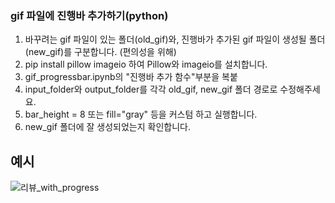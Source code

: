 ### gif 파일에 진행바 추가하기(python)

1. 바꾸려는 gif 파일이 있는 폴더(old_gif)와, 진행바가 추가된 gif 파일이 생성될 폴더(new_gif)를 구분합니다. (편의성을 위해)
2. pip install pillow imageio 하여 Pillow와 imageio를 설치합니다.
3. gif_progressbar.ipynb의 "진행바 추가 함수"부분을 복붙
4. input_folder와 output_folder를 각각 old_gif, new_gif 폴더 경로로 수정해주세요.
5. bar_height = 8 또는 fill="gray" 등을 커스텀 하고 실행합니다.
6. new_gif 폴더에 잘 생성되었는지 확인합니다.

## 예시
![리뷰_with_progress](https://github.com/user-attachments/assets/d8b839e2-186e-4867-b78a-06d3f7bf55b7)
